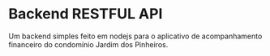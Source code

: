 # Backend RESTFUL API

Um backend simples feito em nodejs para o aplicativo de acompanhamento financeiro do condomínio Jardim dos Pinheiros.
